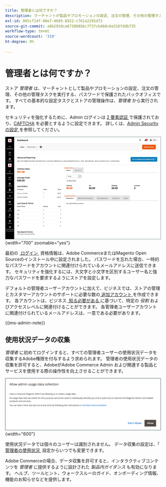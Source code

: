 ```yaml
---
title: 管理者とは何ですか？
description: マーチャントが製品やプロモーションの設定、注文の管理、その他の管理タスクを実行する場所である  [!DNL Commerce] Admin について説明します。
exl-id: 065cf14f-80e7-4695-8922-c761a2191d72
source-git-commit: a6b293dca673808bbc7f37cb468c6e316fddb735
workflow-type: tm+mt
source-wordcount: '319'
ht-degree: 0%

---
```



# 管理者とは何ですか？

ストア _管理者_ は、マーチャントとして製品やプロモーションの設定、注文の管理、その他の管理タスクを実行する、パスワードで保護されたバックオフィスです。 すべての基本的な設定タスクとストアの管理操作は、_管理者_ から実行されます。

セキュリティを強化するために、_Admin_ ログインは [2 要素認証 &#x200B;](../systems/security-two-factor-authentication.md) で保護されており、[CAPTCHA](../systems/security-captcha.md) を必要とするように設定できます。 詳しくは、[Admin Security の設定 &#x200B;](../systems/security-admin.md) を参照してください。

![&#x200B; 管理サイドバーとダッシュボード &#x200B;](./assets/admin-dashboard.png){width="700" zoomable="yes"}

最初の [&#x200B; ログイン &#x200B;](admin-signin.md) 資格情報は、Adobe CommerceまたはMagento Open Sourceのインストール中に設定されました。 パスワードを忘れた場合、一時的なパスワードをアカウントに関連付けられているメールアドレスに送信できます。 セキュリティを強化するには、大文字と小文字を区別するユーザー名と強力なパスワードを要求するようにストアを設定します。

デフォルトの管理者ユーザーアカウントに加えて、ビジネスでは、ストアの管理とカスタマーアカウントのサポートに必要な数の [&#x200B; 追加アカウント &#x200B;](../systems/permissions-users-all.md) を作成できます。 各アカウントは、ビジネス [&#x200B; 知る必要がある &#x200B;](../systems/permissions-user-roles.md) に基づいて、特定の _役割_ およびアクセスレベルに関連付けることができます。 各管理者ユーザーアカウントに関連付けられているメールアドレスは、一意である必要があります。

{{ims-admin-note}}

## 使用状況データの収集

_管理者_ に初めてログインすると、すべての管理者ユーザーの使用状況データを収集するAdobe権限を付与するよう求められます。 管理者の使用状況データの収集を許可すると、AdobeがAdobe Commerce Admin および関連する製品とサービスを使用する際の操作性を向上させることができます。

![&#x200B; 管理者による使用状況データの収集を許可 &#x200B;](./assets/admin-usage-data.png){width="600"}

使用状況データでは個々のユーザーは識別されません。 データ収集の設定は、「[&#x200B; 管理者の使用状況 &#x200B;](../configuration-reference/advanced/admin.md#admin-usage) 設定からいつでも変更できます。

Adobe Commerceの場合、データ収集を許可すると、インタラクティブコンテンツを _管理者_ に提供するように設計された _製品内ガイダンス_ も有効になります。 ヘルプ、ツールヒント、ウォークスルーのガイド、オンボーディング情報、機能のお知らせなどを提供します。
